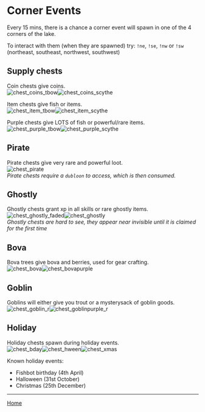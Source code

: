 # Corner Events

Every 15 mins, there is a chance a corner event will spawn in one of the 4 corners of the lake.

To interact with them (when they are spawned) try: `!ne`, `!se`, `!nw` or `!sw` (northeast, southeast, northwest, southwest)

## Supply chests

Coin chests give coins.\
![chest_coins_tbow](https://github.com/fishbotapp/fishbotwiki/assets/163616414/6178da55-3eaa-4357-9e30-45e627dda841)![chest_coins_scythe](https://github.com/fishbotapp/fishbotwiki/assets/163616414/db9fe907-4d9b-4108-b458-38bb82b862d3)

Item chests give fish or items.\
![chest_item_tbow](https://github.com/fishbotapp/fishbotwiki/assets/163616414/7fcb4456-fa9e-4376-b77d-b64ec5a56495)![chest_item_scythe](https://github.com/fishbotapp/fishbotwiki/assets/163616414/d31ea428-6da7-4894-966b-343020417fe8)

Purple chests give LOTS of fish or powerful/rare items.\
![chest_purple_tbow](https://github.com/fishbotapp/fishbotwiki/assets/163616414/289d4a6e-53f0-494c-a56d-2bfcfdea4190)![chest_purple_scythe](https://github.com/fishbotapp/fishbotwiki/assets/163616414/30f720fd-0373-474f-b923-fef03f93e13f)


## Pirate

Pirate chests give very rare and powerful loot.\
![chest_pirate](https://github.com/fishbotapp/fishbotwiki/assets/163616414/7f30b8ad-6664-4720-8011-facf7883e982)\
*Pirate chests require a `dubloon` to access, which is then consumed.*

## Ghostly

Ghostly chests grant xp in all skills or rare ghostly items.\
![chest_ghostly_faded](https://github.com/fishbotapp/fishbotwiki/assets/163616414/ddf23a67-4d5a-4f10-b2e7-2b75756597bd)![chest_ghostly](https://github.com/fishbotapp/fishbotwiki/assets/163616414/1ef23391-fe77-4330-8d63-11607871b74e)\
*Ghostly chests are hard to see, they appear near invisible until it is claimed for the first time*

## Bova

Bova trees give bova and berries, used for gear crafting.\
![chest_bova](https://github.com/fishbotapp/fishbotwiki/assets/163616414/888588c9-b7af-4779-b4e7-9e553eba6994)![chest_bovapurple](https://github.com/fishbotapp/fishbotwiki/assets/163616414/1cf374be-07d7-4a57-a61a-1c675a2e6bbd)


## Goblin

Goblins will either give you trout or a mysterysack of goblin goods.\
![chest_goblin_r](https://github.com/fishbotapp/fishbotwiki/assets/163616414/b0247101-fd5f-42da-a143-9fb8b90afc91)![chest_goblinpurple_r](https://github.com/fishbotapp/fishbotwiki/assets/163616414/563999f1-24d5-4bb9-a1c0-fe2c46caffbd)


## Holiday

Holiday chests spawn during holiday events.\
![chest_bday](https://github.com/fishbotapp/fishbotwiki/assets/163616414/bff7a5fe-553a-4853-85f9-0223153563ac)![chest_hween](https://github.com/fishbotapp/fishbotwiki/assets/163616414/fb9dbed5-9297-4a69-8d00-5d98b36a7e2d)![chest_xmas](https://github.com/fishbotapp/fishbotwiki/assets/163616414/364d9379-f832-4370-be2c-ddc203119fed)

Known holiday events:
  - Fishbot birthday (4th April)
  - Halloween (31st October)
  - Christmas (25th December)


-----------------------------

[Home](https://fishbotapp.github.io/fishbotwiki/)

